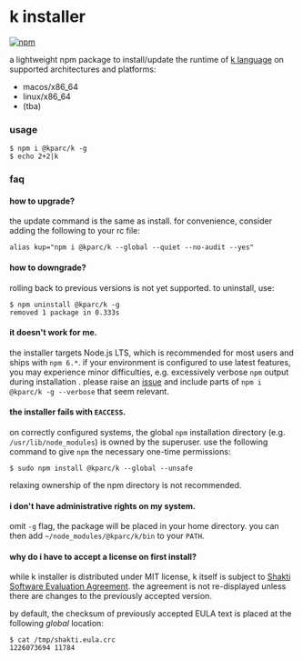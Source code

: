 # k installer
[![npm](https://img.shields.io/npm/v/@kparc/k)](https://www.npmjs.com/package/@kparc/k)

a lightweight npm package to install/update the runtime of [k language](https://shakti.com) on supported architectures and platforms:

* macos/x86_64
* linux/x86_64
* (tba)

### usage

```
$ npm i @kparc/k -g
$ echo 2+2|k
```

### faq

#### how to upgrade?

the update command is the same as install. for convenience, consider adding the following to your rc file:
```
alias kup="npm i @kparc/k --global --quiet --no-audit --yes"
```

#### how to downgrade?

rolling back to previous versions is not yet supported. to uninstall, use:

```
$ npm uninstall @kparc/k -g
removed 1 package in 0.333s
```

#### it doesn't work for me.

the installer targets Node.js LTS, which is recommended for most users and ships with `npm 6.*`. if your environment is configured to use latest features, you may experience minor difficulties, e.g. excessively verbose `npm` output during installation . please raise an [issue](https://github.com/kparc/k/issues/new) and include parts of `npm i @kparc/k -g --verbose` that seem relevant.

#### the installer fails with `EACCESS`.

on correctly configured systems, the global `npm` installation directory (e.g. `/usr/lib/node_modules`) is owned by the superuser. use the following command to give `npm` the necessary one-time permissions:

```
$ sudo npm install @kparc/k --global --unsafe
```

relaxing ownership of the npm directory is not recommended.

#### i don't have administrative rights on my system.

omit `-g` flag, the package will be placed in your home directory. you can then add `~/node_modules/@kparc/k/bin` to your `PATH`.

#### why do i have to accept a license on first install?

while k installer is distributed under MIT license, k itself is subject to [Shakti Software Evaluation Agreement](https://shakti.com/license.php). the agreement is not re-displayed unless there are changes to the previously accepted version.

by default, the checksum of previously accepted EULA text is placed at the following *global* location:

```
$ cat /tmp/shakti.eula.crc
1226073694 11784
```

